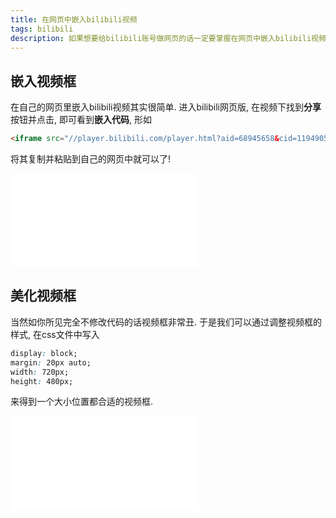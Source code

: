 ```yaml
---
title: 在网页中嵌入bilibili视频
tags: bilibili
description: 如果想要给bilibili账号做网页的话一定要掌握在网页中嵌入bilibili视频的知识. 这篇文章旨在介绍如何嵌入视频以及如何调整样式使得嵌入的视频框可以一看.
---
```


## 嵌入视频框

在自己的网页里嵌入bilibili视频其实很简单. 进入bilibili网页版, 在视频下找到**分享**按钮并点击, 即可看到**嵌入代码**, 形如

```html
<iframe src="//player.bilibili.com/player.html?aid=68945658&cid=119490508&page=1" scrolling="no" border="0" frameborder="no" framespacing="0" allowfullscreen="true"></iframe>
```

将其复制并粘贴到自己的网页中就可以了!
<iframe src="//player.bilibili.com/player.html?aid=68945658&cid=119490508&page=1" scrolling="no" border="0" frameborder="no" framespacing="0" allowfullscreen="true"></iframe>

## 美化视频框

当然如你所见完全不修改代码的话视频框非常丑. 于是我们可以通过调整视频框的样式, 在css文件中写入

```css
display: block;
margin: 20px auto;
width: 720px;
height: 480px;
```

来得到一个大小位置都合适的视频框.

<iframe src="//player.bilibili.com/player.html?aid=68945658&cid=119490508&page=1" scrolling="no" border="0" frameborder="no" framespacing="0" allowfullscreen="true" class="bilibili"></iframe>
